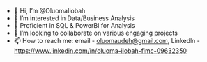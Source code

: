 - 👋 Hi, I’m @OluomaIlobah
- 👀 I’m interested in Data/Business Analysis
- 🌱 Proficient in SQL & PowerBI for Analysis
- 💞️ I’m looking to collaborate on various engaging projects
- 📫 How to reach me: email - oluomaudeh@gmail.com, Linkedln - https://www.linkedin.com/in/oluoma-ilobah-fimc-09632350
  


<!---
OluomaIlobah/OluomaIlobah is a ✨ special ✨ repository because its `README.md` (this file) appears on your GitHub profile.
You can click the Preview link to take a look at your changes.
--->
